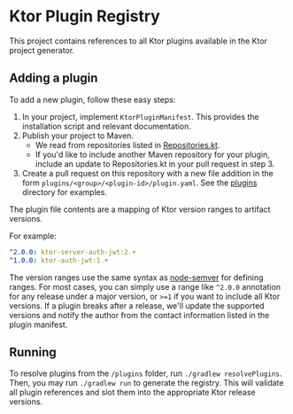 # Ktor Plugin Registry

This project contains references to all Ktor plugins available in the Ktor project generator.

## Adding a plugin

To add a new plugin, follow these easy steps:

1. In your project, implement `KtorPluginManifest`.  This provides the installation script and relevant documentation.
2. Publish your project to Maven.
    - We read from repositories listed in [Repositories.kt](buildSrc/src/main/kotlin/io/ktor/plugins/Repositories.kt). 
    - If you'd like to include another Maven repository for your plugin, include an update to Repositories.kt in your 
      pull request in step 3.
3. Create a pull request on this repository with a new file addition in the form `plugins/<group>/<plugin-id>/plugin.yaml`. See the [plugins](plugins) directory for examples.

The plugin file contents are a mapping of Ktor version ranges to artifact versions.

For example:
```yaml
^2.0.0: ktor-server-auth-jwt:2.+
^1.0.0: ktor-auth-jwt:1.+
```

The version ranges use the same syntax as [node-semver](https://github.com/npm/node-semver) for defining ranges.  For 
most cases, you can simply use a range like `^2.0.0` annotation for any release under a major version, or `>=1` if you
want to include all Ktor versions.  If a plugin breaks after a release, we'll update the supported versions and notify
the author from the contact information listed in the plugin manifest.


## Running

To resolve plugins from the `/plugins` folder, run `./gradlew resolvePlugins`.  Then, you may run `./gradlew run` to 
generate the registry.  This will validate all plugin references and slot them into the appropriate Ktor release 
versions. 